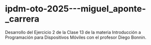 # ipdm-oto-2025---miguel_aponte-_carrera
Desarrollo del Ejercicio 2 de la Clase 13 de la materia Introducción a Programación para Dispositivos Móviles con el profesor Diego Bonnin.
